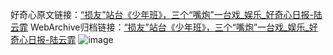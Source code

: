 好奇心原文链接：[“损友”站台《少年班》，三个“嘴炮”一台戏_娱乐_好奇心日报-陆云霏](https://www.qdaily.com/articles/9272.html)
WebArchive归档链接：[“损友”站台《少年班》，三个“嘴炮”一台戏_娱乐_好奇心日报-陆云霏](http://web.archive.org/web/20190623154024/https://www.qdaily.com/articles/9272.html)
![image](http://ww3.sinaimg.cn/large/007d5XDpgy1g3vey6pzmlj30u01wt4md)